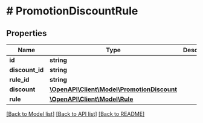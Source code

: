 # # PromotionDiscountRule

## Properties

Name | Type | Description | Notes
------------ | ------------- | ------------- | -------------
**id** | **string** |  | [optional]
**discount_id** | **string** |  |
**rule_id** | **string** |  |
**discount** | [**\OpenAPI\Client\Model\PromotionDiscount**](PromotionDiscount.md) |  | [optional]
**rule** | [**\OpenAPI\Client\Model\Rule**](Rule.md) |  | [optional]

[[Back to Model list]](../../README.md#models) [[Back to API list]](../../README.md#endpoints) [[Back to README]](../../README.md)
